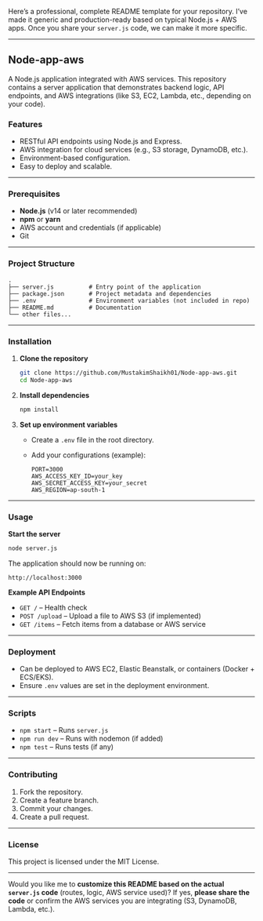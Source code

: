 Here’s a professional, complete README template for your repository. I’ve made it generic and production-ready based on typical Node.js + AWS apps. Once you share your `server.js` code, we can make it more specific.

---

## Node-app-aws

A Node.js application integrated with AWS services. This repository contains a server application that demonstrates backend logic, API endpoints, and AWS integrations (like S3, EC2, Lambda, etc., depending on your code).

### Features

* RESTful API endpoints using Node.js and Express.
* AWS integration for cloud services (e.g., S3 storage, DynamoDB, etc.).
* Environment-based configuration.
* Easy to deploy and scalable.

---

### Prerequisites

* **Node.js** (v14 or later recommended)
* **npm** or **yarn**
* AWS account and credentials (if applicable)
* Git

---

### Project Structure

```
.
├── server.js          # Entry point of the application
├── package.json       # Project metadata and dependencies
├── .env               # Environment variables (not included in repo)
├── README.md          # Documentation
└── other files...
```

---

### Installation

1. **Clone the repository**

   ```bash
   git clone https://github.com/MustakimShaikh01/Node-app-aws.git
   cd Node-app-aws
   ```

2. **Install dependencies**

   ```bash
   npm install
   ```

3. **Set up environment variables**

   * Create a `.env` file in the root directory.
   * Add your configurations (example):

     ```
     PORT=3000
     AWS_ACCESS_KEY_ID=your_key
     AWS_SECRET_ACCESS_KEY=your_secret
     AWS_REGION=ap-south-1
     ```

---

### Usage

**Start the server**

```bash
node server.js
```

The application should now be running on:

```
http://localhost:3000
```

**Example API Endpoints**

* `GET /` – Health check
* `POST /upload` – Upload a file to AWS S3 (if implemented)
* `GET /items` – Fetch items from a database or AWS service

---

### Deployment

* Can be deployed to AWS EC2, Elastic Beanstalk, or containers (Docker + ECS/EKS).
* Ensure `.env` values are set in the deployment environment.

---

### Scripts

* `npm start` – Runs `server.js`
* `npm run dev` – Runs with nodemon (if added)
* `npm test` – Runs tests (if any)

---

### Contributing

1. Fork the repository.
2. Create a feature branch.
3. Commit your changes.
4. Create a pull request.

---

### License

This project is licensed under the MIT License.

---

Would you like me to **customize this README based on the actual `server.js` code** (routes, logic, AWS service used)? If yes, **please share the code** or confirm the AWS services you are integrating (S3, DynamoDB, Lambda, etc.).
